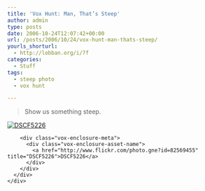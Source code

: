 ```yaml
---
title: 'Vox Hunt: Man, That’s Steep'
author: admin
type: posts
date: 2006-10-24T12:07:42+00:00
url: /posts/2006/10/24/vox-hunt-man-thats-steep/
yourls_shorturl:
  - http://lobban.org/i/7f
categories:
  - Stuff
tags:
  - steep photo
  - vox hunt

---
```

> Show us something steep. 

<div class="vox-enclosure vox-enclosure-center vox-enclosure-large vox-photo-enclosure">
  <div class="vox-enclosure-inner">
    <div class="vox-enclosure-list">
      <div class="vox-enclosure-item vox-photo-asset vox-last">
        <div class="vox-enclosure-image">
          <a href="http://www.flickr.com/photo.gne?id=82569455" title="DSCF5226"><img alt="DSCF5226" class="asset asset-image at-xid-6a01348743f8e2970c0133f423d99f970b" src="https://nonimage.typepad.com/.a/6a01348743f8e2970c0133f423d99f970b-320pi" /></a>
        </div>
        
        <div class="vox-enclosure-meta">
          <div class="vox-enclosure-asset-name">
            <a href="http://www.flickr.com/photo.gne?id=82569455" title="DSCF5226">DSCF5226</a>
          </div>
        </div>
      </div>
    </div>
  </div>
</div>

<div>
</div>